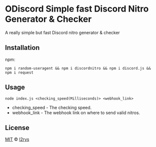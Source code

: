 


# ODiscord Simple fast Discord Nitro Generator & Checker
A really simple but fast Discord nitro generator & checker

## Installation
npm:

    npm i random-useragent && npm i discordnitro && npm i discord.js && npm i request

## Usage

    node index.js <checking_speed(Milliseconds)> <webhook_link>

 - checking_speed - The checking speed.
 - webhook_link - The webhook link on where to send valid nitros.

## License
<a href="https://github.com/I2rys/ODiscord/blob/main/LICENSE">MIT</a> © <a href="https://github.com/I2rys">I2rys</a>

